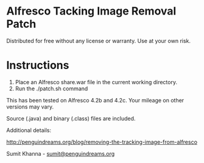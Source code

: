 Alfresco Tacking Image Removal Patch
====================================

Distributed for free without any license or  warranty. Use at your own risk.

Instructions
============

1. Place an Alfresco share.war file in the current working directory. 
2. Run the ./patch.sh command

This has been tested on Alfresco 4.2b and 4.2c. Your mileage on other versions may vary.

Source (.java) and binary (.class) files are included. 

Additional details:

http://penguindreams.org/blog/removing-the-tracking-image-from-alfresco 

Sumit Khanna - <sumit@penguindreams.org>
